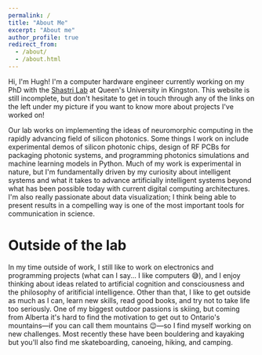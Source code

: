 ```yaml
---
permalink: /
title: "About Me"
excerpt: "About me"
author_profile: true
redirect_from: 
  - /about/
  - /about.html
---
```



Hi, I'm Hugh! I'm a computer hardware engineer currently working on my PhD with the [Shastri Lab](https://www.queensu.ca/physics/shastrilab/) at Queen's University in Kingston. This website is still incomplete, but don't hesitate to get in touch through any of the links on the left under my picture if you want to know more about projects I've worked on!

Our lab works on implementing the ideas of neuromorphic computing in the rapidly advancing field of silicon photonics. Some things I work on include experimental demos of silicon photonic chips, design of RF PCBs for packaging photonic systems, and programming photonics simulations and machine learning models in Python. Much of my work is experimental in nature, but I'm fundamentally driven by my curiosity about intelligent systems and what it takes to advance artificially intelligent systems beyond what has been possible today with current digital computing architectures. I'm also really passionate about data visualization; I think being able to present results in a compelling way is one of the most important tools for communication in science.

Outside of the lab
======
In my time outside of work, I still like to work on electronics and programming projects (what can I say... I like computers 😅), and I enjoy thinking about ideas related to artificial cognition and consciousness and the philosophy of aritificial intelligence. Other than that, I like to get outside as much as I can, learn new skills, read good books, and try not to take life too seriously. One of my biggest outdoor passions is skiing, but coming from Alberta it's hard to find the motivation to get out to Ontario's mountains—if you can call them mountains 😉—so I find myself working on new challenges. Most recently these have been bouldering and kayaking but you'll also find me skateboarding, canoeing, hiking, and camping.
